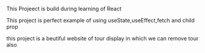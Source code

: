 This Projeect is build during learning of React

This project is perfect example of using useState,useEffect,fetch and child prop

this project is a beutiful website of tour display in which we can remove tour also

